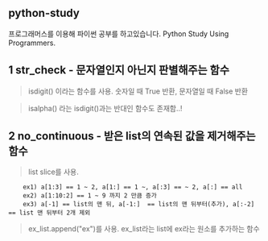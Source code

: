 ## python-study

프로그래머스를 이용해 파이썬 공부를 하고있습니다.
Python Study Using Programmers.


## 1 str_check - 문자열인지 아닌지 판별해주는 함수

> isdigit() 이라는 함수를 사용. 숫자일 때 True 반환, 문자열일 때 False 반환

> isalpha() 라는 isdigit()과는 반대인 함수도 존재함..!


## 2 no_continuous - 받은 list의 연속된 값을 제거해주는 함수

> list slice를 사용.
```
    ex1) a[1:3] == 1 ~ 2, a[1:] == 1 ~, a[:3] == ~ 2, a[:] == all
    ex2) a[1:10:2] == 1 ~ 9 까지 2 만큼 증가
    ex3) a[-1] == list의 맨 뒤, a[-1:]  == list의 맨 뒤부터(추가), a[:-2] == list 맨 뒤부터 2개 제외
```

> ex_list.append("ex")를 사용. ex_list라는 list에 ex라는 원소를 추가하는 함수